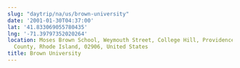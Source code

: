 ```yaml
---
slug: "daytrip/na/us/brown-university"
date: '2001-01-30T04:37:00'
lat: '41.833069055780435'
lng: '-71.39797352020264'
location: Moses Brown School, Weymouth Street, College Hill, Providence, Providence
  County, Rhode Island, 02906, United States
title: Brown University
---
```




